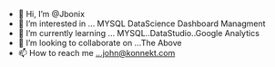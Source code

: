- 👋 Hi, I’m @Jbonix
- 👀 I’m interested in ... MYSQL DataScience Dashboard Managment
- 🌱 I’m currently learning ... MYSQL..DataStudio..Google Analytics
- 💞️ I’m looking to collaborate on ...The Above
- 📫 How to reach me ...john@konnekt.com

<!---
Jbonix/Jbonix is a ✨ special ✨ repository because its `README.md` (this file) appears on your GitHub profile.
You can click the Preview link to take a look at your changes.
--->
